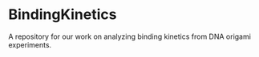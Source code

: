 # BindingKinetics
A repository for our work on analyzing binding kinetics from DNA origami experiments.
